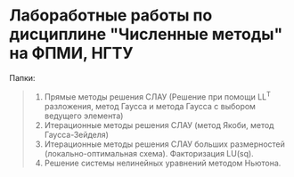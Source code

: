 ﻿# Лабоработные работы по дисциплине "Численные методы" на ФПМИ, НГТУ

Папки:
>1. Прямые методы решения СЛАУ (Решение при помощи LL<sup>T</sup> разложения, метод Гаусса и метода Гаусса с выбором ведущего элемента)
>2. Итерационные методы решения СЛАУ (метод Якоби, метод Гаусса-Зейделя)
>3. Итерационные методы решения СЛАУ больших размерностей (локально-оптимальная схема). Факторизация LU(sq).
>4. Решение системы нелинейных уравнений методом Ньютона.